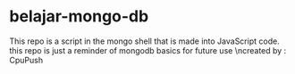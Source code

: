 # belajar-mongo-db
This repo is a script in the mongo shell that is made into JavaScript code. this repo is just a reminder of mongodb basics for future use 
\ncreated by : CpuPush
